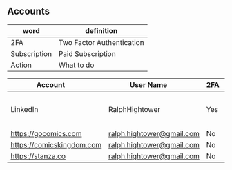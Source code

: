 ## Accounts

| word | definition |
|------|------------|
| 2FA | Two Factor Authentication |
| Subscription | Paid Subscription |
| Action | What to do |

| Account <image width='10%'> |   User Name <image width='10%'> | 2FA <image width='10%'>  | Subscription <image width='10%'> | Action <img width='50%'> |
|-------------|------------------------|-----------|------------------|-----------------------------------------------|
| LinkedIn   | RalphHightower         | Yes      | Yes | [Memorialize Account](https://www.linkedin.com/help/linkedin/ask/TS-RDMLP?lang=en)<br>  https://www.linkedin.com/help/linkedin/ask/TS-RDMLP?lang=en<br> Instructions are provided in link provided.  |
| https://gocomics.com | ralph.hightower@gmail.com | No | Yes | Cancel |
| https://comicskingdom.com | ralph.hightower@gmail.com | No | Yes | Cancel |
| https://stanza.co | ralph.hightower@gmail.com | No | Yes | Cancel |
  
